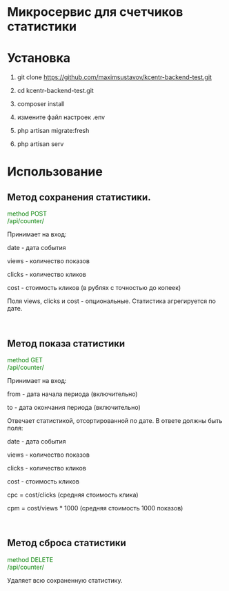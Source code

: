 <h1>Микросервис для счетчиков статистики</h1>
<h1>Установка</h1>
<ol>
<li>
<p>git clone <a href="https://github.com/maximsustavov/kcentr-backend-test.git">https://github.com/maximsustavov/kcentr-backend-test.git</a></p>
</li>
<li>
<p>cd kcentr-backend-test.git</p>
</li>
<li>
<p>composer install</p>
</li>
<li>
<p>измените файл настроек .env</p>
</li>
<li>
<p>php artisan migrate:fresh</p>
</li>
<li>
<p>php artisan serv</p>
</li>
</ol>
<h1>Использование</h1>



<h2>Метод сохранения статистики.</h2>

<p style="color:green;">
method POST <br>
/api/counter/
</p>

Принимает на вход:

date - дата события

views - количество показов

clicks - количество кликов

cost - стоимость кликов (в рублях с точностью до копеек)

Поля views, clicks и cost - опциональные.
Статистика агрегируется по дате.

<br>
<h2>Метод показа статистики</h2>

<p style="color:green;">
method GET <br>
/api/counter/
</p>

Принимает на вход:

from - дата начала периода (включительно)

to - дата окончания периода (включительно)

Отвечает статистикой, отсортированной по дате. В ответе должны быть поля:

date - дата события

views - количество показов

clicks - количество кликов

cost - стоимость кликов

cpc = cost/clicks (средняя стоимость клика)

cpm = cost/views * 1000 (средняя стоимость 1000 показов)

<br>
<h2>Метод сброса статистики</h2>

<p style="color:green;">
method DELETE <br>
/api/counter/
</p>
Удаляет всю сохраненную статистику.
